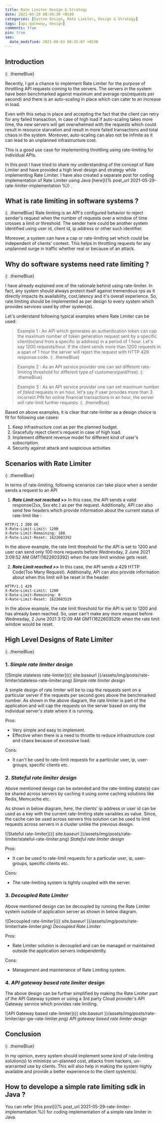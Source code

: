 ```yaml
---
title: Rate Limiter Design & Strategy
date: 2021-05-29 08:49:30 +0530
categories: [System Design, Rate Limiter, Design & Strategy]
tags: [api-gateway, design]
comments: true
pin: true
seo:
  date_modified: 2021-06-03 08:35:07 +0530
---
```


## Introduction
{: .themeBlue}

Recently, I got a chance to implement Rate Limiter for the purpose of throttling API requests coming to the servers. The servers in the system have been benchmarked against maximum and average rps(requests per second) and there is an auto-scaling in place which can cater to an increase in load.

Even with this setup in place and accepting the fact that the client can retry for any failed transaction, in case of high load if auto-scaling takes more time, the new servers will get overwhelmed with the requests which could result in resource starvation and result in more failed transactions and total chaos in the system. Moreover, auto-scaling can also not be infinite as it can lead to an unplanned infrastructure cost. 

This is a good use case for implementing throttling using rate-limiting for individual APIs.

In this post I have tried to share my understanding of the concept of Rate Limiter and have provided a high level design and strategy while implementing Rate Limiter. I have also created a separate post for coding implementation of Rate Limiter using Java [here]({% post_url 2021-05-29-rate-limiter-implementation %}) .

## What is rate limiting in software systems ?
{: .themeBlue}
Rate limiting is an API's configured behavior to reject sender's request when the number of requests over a window of time crosses a limit or threshold. The sender here could be another system identified using user id, client id, ip address or other such identifier.

Moreover, a system can have a cap or rate-limiting set which could be independent of clients' context. This helps in throttling requests for any unplanned surge in traffic whether real or because of an attack.

## Why do software systems need rate limiting ?
{: .themeBlue}

I have already explained one of the rationale behind using rate-limiter. In fact, any system should always protect itself against tremendous rps as it directly impacts its availability, cost,latency and it's overall experience. So, rate limiting should be implemented as per design to every system which provides services used by other system(s). 

Let's understand following typical examples where Rate Limiter can be used:

> Example 1 : An API which generates an authentication token can cap the maximum number of token generation request sent by a specific client(or/and from a specific ip address) in a period of 1 hour. Let's say 1200 requests/hour. If the client sends more than 1200 requests in a span of 1 hour the server will reject the request with  HTTP 429 response code.
{: .themeBlue}

> Example 2 : As an API service provider one can set different rate-limiting threshold for different type of customers(paid/free).
{: .themeBlue}

> Example 3 : As an API service provider one can set maximum number of _failed_ requests in an hour, let's say if user provides more than 3 incorrect PIN for online financial transactions in an hour, the server will rate-limit further requests.
{: .themeBlue}

Based on above examples, it is clear that rate-limiter as a design choice is fit for following use cases:
1. Keep infrastructure cost as per the planned budget.
2. Gracefully reject client's request in case of high load.
3. Implement different revenue model for different kind of user's subscription.
4. Security against attack and suspicious activities

## Scenarios with Rate Limiter
{: .themeBlue}

In terms of rate-limiting, following scenarios can take place when a sender sends a request to an API
1. _**Rate Limit not reached >>**_  In this case, the API sends a valid response(2xx, 5xx etc.) as per the request. Additionally, API can also send few headers which provide information about the current status of rate-limit like :

```
HTTP/1.1 200 OK
X-Rate-Limit-Limit: 1200
X-Rate-Limit-Remaining: 100
X-Rate-Limit-Reset: 1622603392
```

In the above example, the rate limit threshold for the API is set to 1200 and user can send only 100 more requests before Wednesday, 2 June 2021 3:09:52 AM GMT(1622603392) when the rate limit window gets reset.

2. _**Rate Limit reached >>**_ In this case, the API sends a 429 HTTP Code(Too Many Request). Additionally, API can also provide information about when this limit will be reset in the header.

```
HTTP/1.1 429
X-Rate-Limit-Limit: 1200
X-Rate-Limit-Remaining: 0
X-Rate-Limit-Reset: 1622603529
```

In the above example, the rate limit threshold for the API is set to 1200 and has already been reached. So, user can't make any more request before Wednesday, 2 June 2021 3:12:09 AM GMT(1622603529) when the rate limit window would be reset.

## High Level Designs of Rate Limiter
{: .themeBlue}

### 1. _Simple rate limiter design_

![Simple stateless rate-limiter]({{ site.baseurl }}/assets/img/posts/rate-limiter/stateless-rate-limiter.png)
_Simple rate limiter design_

A simple design of rate limiter will be to cap the requests sent on a particular server if the requests per second goes above the benchmarked number. As shown in the above diagram, the rate limiter is part of the application and will cap the requests on the server based on only the individual server's state where it is running.

Pros:
* Very simple and easy to implement.
* Effective when there is a need to throttle to reduce infrastructure cost and chaos because of excessive load.

Cons:
* It can't be used to rate-limit requests for a particular user, ip, user-groups, specific clients etc.

### 2. _Stateful rate limiter design_

Above mentioned design can be extended and the rate-limiting state(s) can be shared across servers by caching it using some caching solutions like Redis, Memcache etc.

As shown in below diagram, here, the clients' ip address or user id can be used as a key with the current rate-limiting state variables as value. Since, the cache can be used across servers this solution can be used to limit requests across servers in a cluster unlike the previous design.

![Stateful rate-limiter]({{ site.baseurl }}/assets/img/posts/rate-limiter/stateful-rate-limiter.png)
_Stateful rate limiter design_

Pros:
* It can be used to rate-limit requests for a particular user, ip, user-groups, specific clients etc.

Cons:
* The rate-limiting system is tightly coupled with the server.

### 3. _Decoupled Rate Limiter_

Above mentioned design can be decoupled by running the Rate Limiter system outside of application server as shown in below diagram.

![Decoupled rate-limiter]({{ site.baseurl }}/assets/img/posts/rate-limiter/rate-limiter.png)
_Decoupled Rate Limiter_

Pros:
* Rate Limiter solution is decoupled and can be managed or maintained outside the application servers independently.

Cons:
* Management and maintenance of Rate Limiting system.

### 4. _API gateway based rate limiter design_

The above design can be further simplified by making the Rate Limiter part of the API Gateway system or using a 3rd party Cloud provider's API Gateway service which provides rate limiting.

![API Gateway based rate-limiter]({{ site.baseurl }}/assets/img/posts/rate-limiter/api-gw-rate-limiter.png)
_API gateway based rate limiter design_

## Conclusion
{: .themeBlue}

In my opinion, every system should implement some kind of rate-limiting solution(s) to minimize un-planned cost, attacks from hackers, un-warranted use by clients. This will also help in making the system highly available and provide a better experience to the client system(s).

## How to develope a simple rate limiting sdk in Java ?

You can refer [this post]({% post_url 2021-05-29-rate-limiter-implementation %}) for coding implementation of a simple rate limiter in Java.